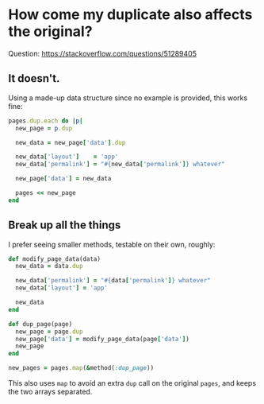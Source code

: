 # How come my duplicate also affects the original?

Question: https://stackoverflow.com/questions/51289405

## It doesn't.

Using a made-up data structure since no example is provided, this works fine:

```ruby
pages.dup.each do |p|
  new_page = p.dup

  new_data = new_page['data'].dup

  new_data['layout']    = 'app'
  new_data['permalink'] = "#{new_data['permalink']} whatever"

  new_page['data'] = new_data

  pages << new_page
end
```

## Break up all the things

I prefer seeing smaller methods, testable on their own, roughly:

```ruby
def modify_page_data(data)
  new_data = data.dup

  new_data['permalink'] = "#{data['permalink']} whatever"
  new_data['layout'] = 'app'

  new_data
end

def dup_page(page)
  new_page = page.dup
  new_page['data'] = modify_page_data(page['data'])
  new_page
end

new_pages = pages.map(&method(:dup_page))
```

This also uses `map` to avoid an extra `dup` call on the original `pages`,
and keeps the two arrays separated.
